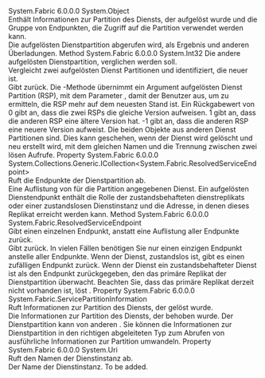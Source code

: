 <Type Name="ResolvedServicePartition" FullName="System.Fabric.ResolvedServicePartition">
  <TypeSignature Language="C#" Value="public sealed class ResolvedServicePartition" />
  <TypeSignature Language="ILAsm" Value=".class public auto ansi sealed beforefieldinit ResolvedServicePartition extends System.Object" />
  <TypeSignature Language="DocId" Value="T:System.Fabric.ResolvedServicePartition" />
  <TypeSignature Language="VB.NET" Value="Public NotInheritable Class ResolvedServicePartition" />
  <TypeSignature Language="F#" Value="type ResolvedServicePartition = class" />
  <AssemblyInfo>
    <AssemblyName>System.Fabric</AssemblyName>
    <AssemblyVersion>6.0.0.0</AssemblyVersion>
  </AssemblyInfo>
  <Base>
    <BaseTypeName>System.Object</BaseTypeName>
  </Base>
  <Interfaces />
  <Docs>
    <summary>
      <para>
            Enthält Informationen zur Partition des Diensts, der aufgelöst wurde und die Gruppe von Endpunkten, die Zugriff auf die Partition verwendet werden kann.</para>
    </summary>
    <remarks>
      <para>
            Die aufgelösten Dienstpartition abgerufen wird, als Ergebnis <see cref="M:System.Fabric.FabricClient.ServiceManagementClient.ResolveServicePartitionAsync(System.Uri)" /> und anderen Überladungen.
            </para>
    </remarks>
  </Docs>
  <Members>
    <Member MemberName="CompareVersion">
      <MemberSignature Language="C#" Value="public int CompareVersion (System.Fabric.ResolvedServicePartition other);" />
      <MemberSignature Language="ILAsm" Value=".method public hidebysig instance int32 CompareVersion(class System.Fabric.ResolvedServicePartition other) cil managed" />
      <MemberSignature Language="DocId" Value="M:System.Fabric.ResolvedServicePartition.CompareVersion(System.Fabric.ResolvedServicePartition)" />
      <MemberSignature Language="VB.NET" Value="Public Function CompareVersion (other As ResolvedServicePartition) As Integer" />
      <MemberSignature Language="F#" Value="member this.CompareVersion : System.Fabric.ResolvedServicePartition -&gt; int" Usage="resolvedServicePartition.CompareVersion other" />
      <MemberType>Method</MemberType>
      <AssemblyInfo>
        <AssemblyName>System.Fabric</AssemblyName>
        <AssemblyVersion>6.0.0.0</AssemblyVersion>
      </AssemblyInfo>
      <ReturnValue>
        <ReturnType>System.Int32</ReturnType>
      </ReturnValue>
      <Parameters>
        <Parameter Name="other" Type="System.Fabric.ResolvedServicePartition" />
      </Parameters>
      <Docs>
        <param name="other">
          <para>Die andere aufgelösten Dienstpartition, verglichen werden soll.</para>
        </param>
        <summary>
          <para>Vergleicht zwei aufgelösten Dienst Partitionen und identifiziert, die neuer ist. </para>
        </summary>
        <returns>
          <para>Gibt <see cref="T:System.Int32" />zurück.</para>
        </returns>
        <remarks>
          <para>Die <see cref="M:System.Fabric.ResolvedServicePartition.CompareVersion(System.Fabric.ResolvedServicePartition)" /> -Methode übernimmt ein Argument aufgelösten Dienst Partition (RSP), mit dem Parameter <paramref name="other" /> , damit der Benutzer aus, um zu ermitteln, die RSP mehr auf dem neuesten Stand ist. Ein Rückgabewert von 0 gibt an, dass die zwei RSPs die gleiche Version aufweisen. 1 gibt an, dass die anderen RSP eine ältere Version hat. -1 gibt an, dass die anderen RSP eine neuere Version aufweist. </para>
        </remarks>
        <exception cref="T:System.Fabric.FabricException">
          <para>Die beiden <see cref="T:System.Fabric.ResolvedServicePartition" /> Objekte aus anderen Dienst Partitionen sind. Dies kann geschehen, wenn der Dienst wird gelöscht und neu erstellt wird, mit dem gleichen Namen und die Trennung zwischen zwei lösen Aufrufe.</para>
        </exception>
      </Docs>
    </Member>
    <Member MemberName="Endpoints">
      <MemberSignature Language="C#" Value="public System.Collections.Generic.ICollection&lt;System.Fabric.ResolvedServiceEndpoint&gt; Endpoints { get; }" />
      <MemberSignature Language="ILAsm" Value=".property instance class System.Collections.Generic.ICollection`1&lt;class System.Fabric.ResolvedServiceEndpoint&gt; Endpoints" />
      <MemberSignature Language="DocId" Value="P:System.Fabric.ResolvedServicePartition.Endpoints" />
      <MemberSignature Language="VB.NET" Value="Public ReadOnly Property Endpoints As ICollection(Of ResolvedServiceEndpoint)" />
      <MemberSignature Language="F#" Value="member this.Endpoints : System.Collections.Generic.ICollection&lt;System.Fabric.ResolvedServiceEndpoint&gt;" Usage="System.Fabric.ResolvedServicePartition.Endpoints" />
      <MemberType>Property</MemberType>
      <AssemblyInfo>
        <AssemblyName>System.Fabric</AssemblyName>
        <AssemblyVersion>6.0.0.0</AssemblyVersion>
      </AssemblyInfo>
      <ReturnValue>
        <ReturnType>System.Collections.Generic.ICollection&lt;System.Fabric.ResolvedServiceEndpoint&gt;</ReturnType>
      </ReturnValue>
      <Docs>
        <summary>
          <para>Ruft die Endpunkte der Dienstpartition ab.</para>
        </summary>
        <value>
          <para>Eine Auflistung von <see cref="T:System.Fabric.ResolvedServiceEndpoint" /> für die Partition angegebenen Dienst.</para>
        </value>
        <remarks>
          <para>Ein aufgelösten Dienstendpunkt enthält die Rolle der zustandsbehafteten dienstreplikats oder einer zustandslosen Dienstinstanz und die Adresse, in denen dieses Replikat erreicht werden kann.</para>
        </remarks>
      </Docs>
    </Member>
    <Member MemberName="GetEndpoint">
      <MemberSignature Language="C#" Value="public System.Fabric.ResolvedServiceEndpoint GetEndpoint ();" />
      <MemberSignature Language="ILAsm" Value=".method public hidebysig instance class System.Fabric.ResolvedServiceEndpoint GetEndpoint() cil managed" />
      <MemberSignature Language="DocId" Value="M:System.Fabric.ResolvedServicePartition.GetEndpoint" />
      <MemberSignature Language="VB.NET" Value="Public Function GetEndpoint () As ResolvedServiceEndpoint" />
      <MemberSignature Language="F#" Value="member this.GetEndpoint : unit -&gt; System.Fabric.ResolvedServiceEndpoint" Usage="resolvedServicePartition.GetEndpoint " />
      <MemberType>Method</MemberType>
      <AssemblyInfo>
        <AssemblyName>System.Fabric</AssemblyName>
        <AssemblyVersion>6.0.0.0</AssemblyVersion>
      </AssemblyInfo>
      <ReturnValue>
        <ReturnType>System.Fabric.ResolvedServiceEndpoint</ReturnType>
      </ReturnValue>
      <Parameters />
      <Docs>
        <summary>
          <para>Gibt einen einzelnen Endpunkt, anstatt eine Auflistung aller Endpunkte zurück. </para>
        </summary>
        <returns>
          <para>Gibt <see cref="T:System.Fabric.ResolvedServiceEndpoint" />zurück.</para>
        </returns>
        <remarks>
          <para>In vielen Fällen benötigen Sie nur einen einzigen Endpunkt anstelle aller Endpunkte. Wenn der Dienst, zustandslos ist, gibt es einen zufälligen Endpunkt zurück. Wenn der Dienst ein zustandsbehafteter Dienst ist als den Endpunkt zurückgegeben, den das primäre Replikat der Dienstpartition überwacht. Beachten Sie, dass das primäre Replikat derzeit nicht vorhanden ist, löst <see cref="T:System.Fabric.FabricException" />.</para>
        </remarks>
      </Docs>
    </Member>
    <Member MemberName="Info">
      <MemberSignature Language="C#" Value="public System.Fabric.ServicePartitionInformation Info { get; }" />
      <MemberSignature Language="ILAsm" Value=".property instance class System.Fabric.ServicePartitionInformation Info" />
      <MemberSignature Language="DocId" Value="P:System.Fabric.ResolvedServicePartition.Info" />
      <MemberSignature Language="VB.NET" Value="Public ReadOnly Property Info As ServicePartitionInformation" />
      <MemberSignature Language="F#" Value="member this.Info : System.Fabric.ServicePartitionInformation" Usage="System.Fabric.ResolvedServicePartition.Info" />
      <MemberType>Property</MemberType>
      <AssemblyInfo>
        <AssemblyName>System.Fabric</AssemblyName>
        <AssemblyVersion>6.0.0.0</AssemblyVersion>
      </AssemblyInfo>
      <ReturnValue>
        <ReturnType>System.Fabric.ServicePartitionInformation</ReturnType>
      </ReturnValue>
      <Docs>
        <summary>
          <para>Ruft Informationen zur Partition des Diensts, der gelöst wurde.</para>
        </summary>
        <value>Die Informationen zur Partition des Diensts, der behoben wurde.</value>
        <remarks>
          <para>
            Der Dienstpartition kann von anderen <see cref="T:System.Fabric.ServicePartitionKind" />.
            Sie können die Informationen zur Dienstpartition in den richtigen abgeleiteten Typ zum Abrufen von ausführliche Informationen zur Partition umwandeln.
            </para>
        </remarks>
      </Docs>
    </Member>
    <Member MemberName="ServiceName">
      <MemberSignature Language="C#" Value="public Uri ServiceName { get; }" />
      <MemberSignature Language="ILAsm" Value=".property instance class System.Uri ServiceName" />
      <MemberSignature Language="DocId" Value="P:System.Fabric.ResolvedServicePartition.ServiceName" />
      <MemberSignature Language="VB.NET" Value="Public ReadOnly Property ServiceName As Uri" />
      <MemberSignature Language="F#" Value="member this.ServiceName : Uri" Usage="System.Fabric.ResolvedServicePartition.ServiceName" />
      <MemberType>Property</MemberType>
      <AssemblyInfo>
        <AssemblyName>System.Fabric</AssemblyName>
        <AssemblyVersion>6.0.0.0</AssemblyVersion>
      </AssemblyInfo>
      <ReturnValue>
        <ReturnType>System.Uri</ReturnType>
      </ReturnValue>
      <Docs>
        <summary>
          <para>Ruft den Namen der Dienstinstanz ab.</para>
        </summary>
        <value>
          <para>Der Name der Dienstinstanz.</para>
        </value>
        <remarks>To be added.</remarks>
      </Docs>
    </Member>
  </Members>
</Type>